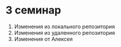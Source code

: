 # 3 семинар
1. Изменения из локального репозитория
2. Изменения из удаленного репозитория
3. Изменения от Алексея